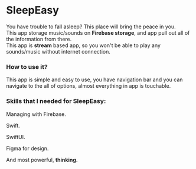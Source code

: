 # SleepEasy

You have trouble to fall asleep? This place will bring the peace in you.<br>
This app storage music/sounds on <b>Firebase storage</b>, and app pull out all of the information from there.<br>
This app is <b>stream</b> based app, so you won't be able to play any sounds/music without internet connection.

<h3>How to use it?</h3>

<p>This app is simple and easy to use, you have navigation bar and you can navigate to the all of options, almost everything in app is touchable.</p>

<h3>Skills that I needed for SleepEasy:</h3>

<p>Managing with Firebase.</p>
<p>Swift.</p>
<p>SwiftUI.</p>
<p>Figma for design.</p>
<p>And most powerful, <b>thinking.</b></p>
